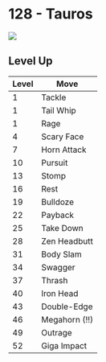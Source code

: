 # 128 - Tauros
![][128]

## Level Up

Level | Move
---   | ---
  1   | Tackle
  1   | Tail Whip
  1   | Rage
  4   | Scary Face
  7   | Horn Attack
 10   | Pursuit
 13   | Stomp
 16   | Rest
 19   | Bulldoze
 22   | Payback
 25   | Take Down
 28   | Zen Headbutt
 31   | Body Slam
 34   | Swagger
 37   | Thrash
 40   | Iron Head
 43   | Double-Edge
 46   | Megahorn (!!)
 49   | Outrage
 52   | Giga Impact



[128]: ../img/pokemon/128.png
